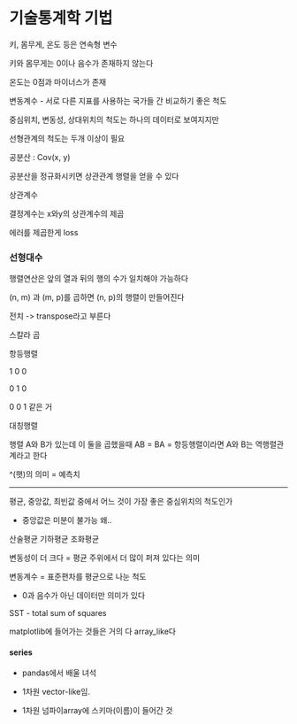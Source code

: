 # 기술통계학 기법

키, 몸무게, 온도 등은 연속형 변수

키와 몸무게는 0이나 음수가 존재하지 않는다

온도는 0점과 마이너스가 존재



변동계수 - 서로 다른 지표를 사용하는 국가들 간 비교하기 좋은 척도

중심위치, 변동성, 상대위치의 척도는 하나의 데이터로 보여지지만

선형관계의 척도는 두개 이상이 필요



공분산 :  Cov(x, y) 

공분산을 정규화시키면 상관관계 행렬을 얻을 수 있다

상관계수



결정계수는 x와y의 상관계수의 제곱

에러를 제곱한게 loss



### 선형대수

행렬연산은 앞의 열과 뒤의 행의 수가 일치해야 가능하다

(n, m) 과 (m, p)를 곱하면 (n, p)의 행렬이 만들어진다



전치 -> transpose라고 부른다

스칼라 곱 



항등행렬

1 0 0 

0 1 0

0 0 1 같은 거



대칭행렬


행렬 A와 B가 있는데 이 둘을 곱했을때
AB = BA = 항등행렬이라면
A와 B는 역행렬관계라고 한다



^(햇)의 의미 = 예측치

------

평균, 중앙값, 최빈값 중에서 어느 것이 가장 좋은 중심위치의 척도인가

- 중앙값은 미분이 불가능 왜..



산술평균 기하평균 조화평균



변동성이 더 크다 = 평균 주위에서 더 많이 퍼져 있다는 의미



변동계수 = 표준편차를 평균으로 나눈 척도

- 0과 음수가 아닌 데이터만 의미가 있다



SST - total sum of squares 



matplotlib에 들어가는 것들은 거의 다 array_like다



#### series

- pandas에서 배울 녀석

- 1차원 vector-like임.
- 1차원 넘파이array에 스키마(이름)이 들어간 것



